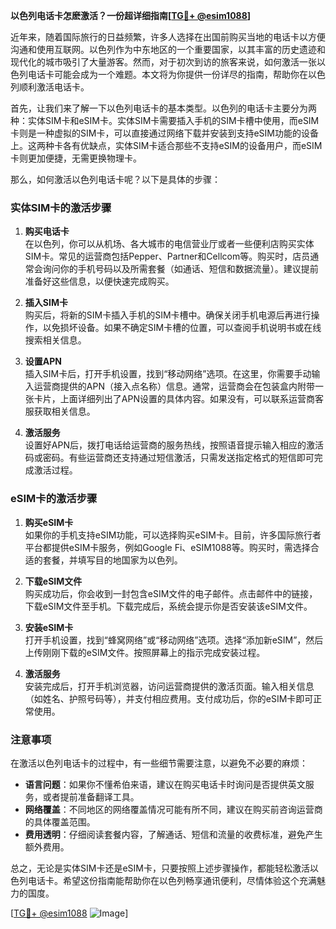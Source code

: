 **以色列电话卡怎麽激活？一份超详细指南[[TG💪+ @esim1088](https://t.me/s/esim1088)]**

近年来，随着国际旅行的日益频繁，许多人选择在出国前购买当地的电话卡以方便沟通和使用互联网。以色列作为中东地区的一个重要国家，以其丰富的历史遗迹和现代化的城市吸引了大量游客。然而，对于初次到访的旅客来说，如何激活一张以色列电话卡可能会成为一个难题。本文将为你提供一份详尽的指南，帮助你在以色列顺利激活电话卡。

首先，让我们来了解一下以色列电话卡的基本类型。以色列的电话卡主要分为两种：实体SIM卡和eSIM卡。实体SIM卡需要插入手机的SIM卡槽中使用，而eSIM卡则是一种虚拟的SIM卡，可以直接通过网络下载并安装到支持eSIM功能的设备上。这两种卡各有优缺点，实体SIM卡适合那些不支持eSIM的设备用户，而eSIM卡则更加便捷，无需更换物理卡。

那么，如何激活以色列电话卡呢？以下是具体的步骤：

### 实体SIM卡的激活步骤

1. **购买电话卡**  
   在以色列，你可以从机场、各大城市的电信营业厅或者一些便利店购买实体SIM卡。常见的运营商包括Pepper、Partner和Cellcom等。购买时，店员通常会询问你的手机号码以及所需套餐（如通话、短信和数据流量）。建议提前准备好这些信息，以便快速完成购买。

2. **插入SIM卡**  
   购买后，将新的SIM卡插入手机的SIM卡槽中。确保关闭手机电源后再进行操作，以免损坏设备。如果不确定SIM卡槽的位置，可以查阅手机说明书或在线搜索相关信息。

3. **设置APN**  
   插入SIM卡后，打开手机设置，找到“移动网络”选项。在这里，你需要手动输入运营商提供的APN（接入点名称）信息。通常，运营商会在包装盒内附带一张卡片，上面详细列出了APN设置的具体内容。如果没有，可以联系运营商客服获取相关信息。

4. **激活服务**  
   设置好APN后，拨打电话给运营商的服务热线，按照语音提示输入相应的激活码或密码。有些运营商还支持通过短信激活，只需发送指定格式的短信即可完成激活过程。

### eSIM卡的激活步骤

1. **购买eSIM卡**  
   如果你的手机支持eSIM功能，可以选择购买eSIM卡。目前，许多国际旅行者平台都提供eSIM卡服务，例如Google Fi、eSIM1088等。购买时，需选择合适的套餐，并填写目的地国家为以色列。

2. **下载eSIM文件**  
   购买成功后，你会收到一封包含eSIM文件的电子邮件。点击邮件中的链接，下载eSIM文件至手机。下载完成后，系统会提示你是否安装该eSIM文件。

3. **安装eSIM卡**  
   打开手机设置，找到“蜂窝网络”或“移动网络”选项。选择“添加新eSIM”，然后上传刚刚下载的eSIM文件。按照屏幕上的指示完成安装过程。

4. **激活服务**  
   安装完成后，打开手机浏览器，访问运营商提供的激活页面。输入相关信息（如姓名、护照号码等），并支付相应费用。支付成功后，你的eSIM卡即可正常使用。

### 注意事项

在激活以色列电话卡的过程中，有一些细节需要注意，以避免不必要的麻烦：

- **语言问题**：如果你不懂希伯来语，建议在购买电话卡时询问是否提供英文服务，或者提前准备翻译工具。
- **网络覆盖**：不同地区的网络覆盖情况可能有所不同，建议在购买前咨询运营商的具体覆盖范围。
- **费用透明**：仔细阅读套餐内容，了解通话、短信和流量的收费标准，避免产生额外费用。

总之，无论是实体SIM卡还是eSIM卡，只要按照上述步骤操作，都能轻松激活以色列电话卡。希望这份指南能帮助你在以色列畅享通讯便利，尽情体验这个充满魅力的国度。

[[TG💪+ @esim1088](https://t.me/s/esim1088) ![Image](https://i.postimg.cc/4NQfJmqS/Snipaste-2025-05-13-00-14-12.png)]